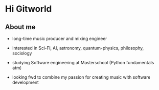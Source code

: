 # Hi Gitworld


## About me


- long-time music producer and mixing engineer
  
- interested in Sci-Fi, AI, astronomy, quantum-physics, philosophy, sociology
- studying Software engineering at Masterschool (Python fundamentals atm)
  
- looking fwd to combine my passion for creating music with software development



# 
